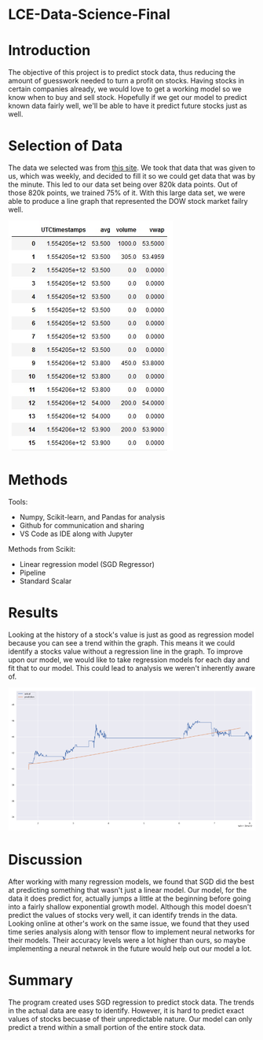 # LCE-Data-Science-Final

# Introduction
The objective of this project is to predict stock data, thus reducing the amount of guesswork needed to turn a profit on stocks. Having stocks in certain companies already, we would love to get a working model so we know when to buy and sell stock. Hopefully if we get our model to predict known data fairly well, we'll be able to have it predict future stocks just as well.
# Selection of Data
The data we selected was from [this site](https://polygon.io/). We took that data that was given to us, which was weekly, and decided to fill it so we could get data that was by the minute. This led to our data set being over 820k data points. Out of those 820k points, we trained 75% of it. With this large data set, we were able to produce a line graph that represented the DOW stock market failry well.

![Alt text](https://github.com/wootenlatwit/LCE-Data-Science-Final/blob/main/Rawdata.jpg)

# Methods
Tools:
* Numpy, Scikit-learn, and Pandas for analysis
* Github for communication and sharing
* VS Code as IDE along with Jupyter

Methods from Scikit:
* Linear regression model (SGD Regressor)
* Pipeline
* Standard Scalar

# Results
Looking at the history of a stock's value is just as good as regression model because you can see a trend within the graph. This means it we could identify a stocks value without a regression line in the graph. To improve upon our model, we would like to take regression models for each day and fit that to our model. This could lead to analysis we weren't inherently aware of. 

![Alt text](https://github.com/wootenlatwit/LCE-Data-Science-Final/blob/main/VisualizedData.png)

# Discussion
After working with many regression models, we found that SGD did the best at predicting something that wasn't just a linear model. Our model, for the data it does predict for, actually jumps a little at the beginning before going into a fairly shallow exponential growth model. Although this model doesn't predict the values of stocks very well, it can identify trends in the data. Looking online at other's work on the same issue, we found that they used time series analysis along with tensor flow to implement neural networks for their models. Their accuracy levels were a lot higher than ours, so maybe implementing a neural netwrok in the future would help out our model a lot. 
# Summary
The program created uses SGD regression to predict stock data. The trends in the actual data are easy to identify. However, it is hard to predict exact values of stocks becuase of their unpredictable nature. Our model can only predict a trend within a small portion of the entire stock data.  
